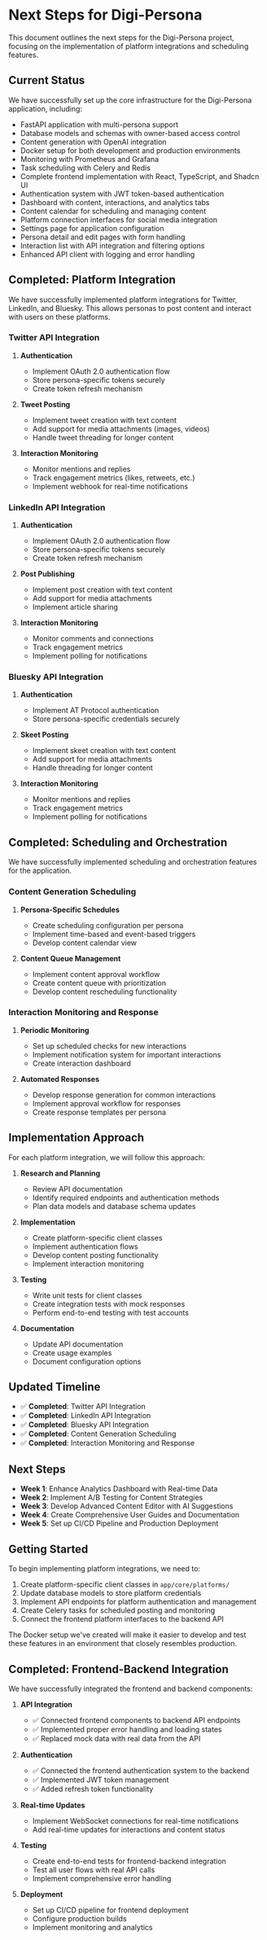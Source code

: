 # Next Steps for Digi-Persona

This document outlines the next steps for the Digi-Persona project, focusing on the implementation of platform integrations and scheduling features.

## Current Status

We have successfully set up the core infrastructure for the Digi-Persona application, including:

- FastAPI application with multi-persona support
- Database models and schemas with owner-based access control
- Content generation with OpenAI integration
- Docker setup for both development and production environments
- Monitoring with Prometheus and Grafana
- Task scheduling with Celery and Redis
- Complete frontend implementation with React, TypeScript, and Shadcn UI
- Authentication system with JWT token-based authentication
- Dashboard with content, interactions, and analytics tabs
- Content calendar for scheduling and managing content
- Platform connection interfaces for social media integration
- Settings page for application configuration
- Persona detail and edit pages with form handling
- Interaction list with API integration and filtering options
- Enhanced API client with logging and error handling

## Completed: Platform Integration

We have successfully implemented platform integrations for Twitter, LinkedIn, and Bluesky. This allows personas to post content and interact with users on these platforms.

### Twitter API Integration

1. **Authentication**
   - Implement OAuth 2.0 authentication flow
   - Store persona-specific tokens securely
   - Create token refresh mechanism

2. **Tweet Posting**
   - Implement tweet creation with text content
   - Add support for media attachments (images, videos)
   - Handle tweet threading for longer content

3. **Interaction Monitoring**
   - Monitor mentions and replies
   - Track engagement metrics (likes, retweets, etc.)
   - Implement webhook for real-time notifications

### LinkedIn API Integration

1. **Authentication**
   - Implement OAuth 2.0 authentication flow
   - Store persona-specific tokens securely
   - Create token refresh mechanism

2. **Post Publishing**
   - Implement post creation with text content
   - Add support for media attachments
   - Implement article sharing

3. **Interaction Monitoring**
   - Monitor comments and connections
   - Track engagement metrics
   - Implement polling for notifications

### Bluesky API Integration

1. **Authentication**
   - Implement AT Protocol authentication
   - Store persona-specific credentials securely

2. **Skeet Posting**
   - Implement skeet creation with text content
   - Add support for media attachments
   - Handle threading for longer content

3. **Interaction Monitoring**
   - Monitor mentions and replies
   - Track engagement metrics
   - Implement polling for notifications

## Completed: Scheduling and Orchestration

We have successfully implemented scheduling and orchestration features for the application.

### Content Generation Scheduling

1. **Persona-Specific Schedules**
   - Create scheduling configuration per persona
   - Implement time-based and event-based triggers
   - Develop content calendar view

2. **Content Queue Management**
   - Implement content approval workflow
   - Create content queue with prioritization
   - Develop content rescheduling functionality

### Interaction Monitoring and Response

1. **Periodic Monitoring**
   - Set up scheduled checks for new interactions
   - Implement notification system for important interactions
   - Create interaction dashboard

2. **Automated Responses**
   - Develop response generation for common interactions
   - Implement approval workflow for responses
   - Create response templates per persona

## Implementation Approach

For each platform integration, we will follow this approach:

1. **Research and Planning**
   - Review API documentation
   - Identify required endpoints and authentication methods
   - Plan data models and database schema updates

2. **Implementation**
   - Create platform-specific client classes
   - Implement authentication flows
   - Develop content posting functionality
   - Implement interaction monitoring

3. **Testing**
   - Write unit tests for client classes
   - Create integration tests with mock responses
   - Perform end-to-end testing with test accounts

4. **Documentation**
   - Update API documentation
   - Create usage examples
   - Document configuration options

## Updated Timeline

- ✅ **Completed**: Twitter API Integration
- ✅ **Completed**: LinkedIn API Integration
- ✅ **Completed**: Bluesky API Integration
- ✅ **Completed**: Content Generation Scheduling
- ✅ **Completed**: Interaction Monitoring and Response

## Next Steps

- **Week 1**: Enhance Analytics Dashboard with Real-time Data
- **Week 2**: Implement A/B Testing for Content Strategies
- **Week 3**: Develop Advanced Content Editor with AI Suggestions
- **Week 4**: Create Comprehensive User Guides and Documentation
- **Week 5**: Set up CI/CD Pipeline and Production Deployment

## Getting Started

To begin implementing platform integrations, we need to:

1. Create platform-specific client classes in `app/core/platforms/`
2. Update database models to store platform credentials
3. Implement API endpoints for platform authentication and management
4. Create Celery tasks for scheduled posting and monitoring
5. Connect the frontend platform interfaces to the backend API

The Docker setup we've created will make it easier to develop and test these features in an environment that closely resembles production.

## Completed: Frontend-Backend Integration

We have successfully integrated the frontend and backend components:

1. **API Integration**
   - ✅ Connected frontend components to backend API endpoints
   - ✅ Implemented proper error handling and loading states
   - ✅ Replaced mock data with real data from the API

2. **Authentication**
   - ✅ Connected the frontend authentication system to the backend
   - ✅ Implemented JWT token management
   - ✅ Added refresh token functionality

3. **Real-time Updates**
   - Implement WebSocket connections for real-time notifications
   - Add real-time updates for interactions and content status

4. **Testing**
   - Create end-to-end tests for frontend-backend integration
   - Test all user flows with real API calls
   - Implement comprehensive error handling

5. **Deployment**
   - Set up CI/CD pipeline for frontend deployment
   - Configure production builds
   - Implement monitoring and analytics
